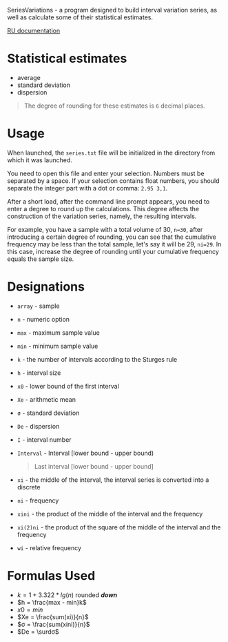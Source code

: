 SeriesVariations - a program designed to build interval variation series, as well as calculate some of their statistical estimates.

[RU documentation](readmeRU.md)

# Statistical estimates

* average
* standard deviation
* dispersion

> The degree of rounding for these estimates is `6` decimal places.

# Usage

When launched, the `series.txt` file will be initialized in the directory from which it was launched.

You need to open this file and enter your selection. Numbers must be separated by a space. If your selection 
contains float numbers, you should separate the integer part with a dot or comma: `2.95 3,1`.

After a short load, after the command line prompt appears, you need to enter a degree to round up the calculations. 
This degree affects the construction of the variation series, namely, the resulting intervals.

For example, you have a sample with a total volume of 30, `n=30`, after introducing a certain degree of rounding, 
you can see that the cumulative frequency may be less than the total sample, let's say it will be 29, `ni=29`. In 
this case, increase the degree of rounding until your cumulative frequency equals the sample size.

# Designations

* `array` - sample
* `n` - numeric option
* `max` - maximum sample value
* `min` - minimum sample value
* `k` - the number of intervals according to the Sturges rule
* `h` - interval size
* `x0` - lower bound of the first interval
* `Xe` - arithmetic mean
* `σ` - standard deviation
* `De` - dispersion


* `I` - interval number
* `Interval` - Interval [lower bound - upper bound)
  > Last interval [lower bound - upper bound]
* `xi` - the middle of the interval, the interval series is converted into a discrete
* `ni` - frequency
* `xini` - the product of the middle of the interval and the frequency
* `xi(2)ni` - the product of the square of the middle of the interval and the frequency
* `wi` - relative frequency

# Formulas Used

* $k = 1 + 3.322 * lg(n)$ rounded ***down***
* $h = \frac{max - min}k$
* $x0 = min$
* $Xe = \frac{sum(xi)}{n}$
* $σ = \frac{sum(xini)}{n}$
* $De = \surdσ$